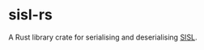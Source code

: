 # sisl-rs

A Rust library crate for serialising and deserialising [SISL](https://oakdoor.io/wp-content/uploads/2021/02/OAK-20-0301-D_C-SISL-RFC.pdf). 
